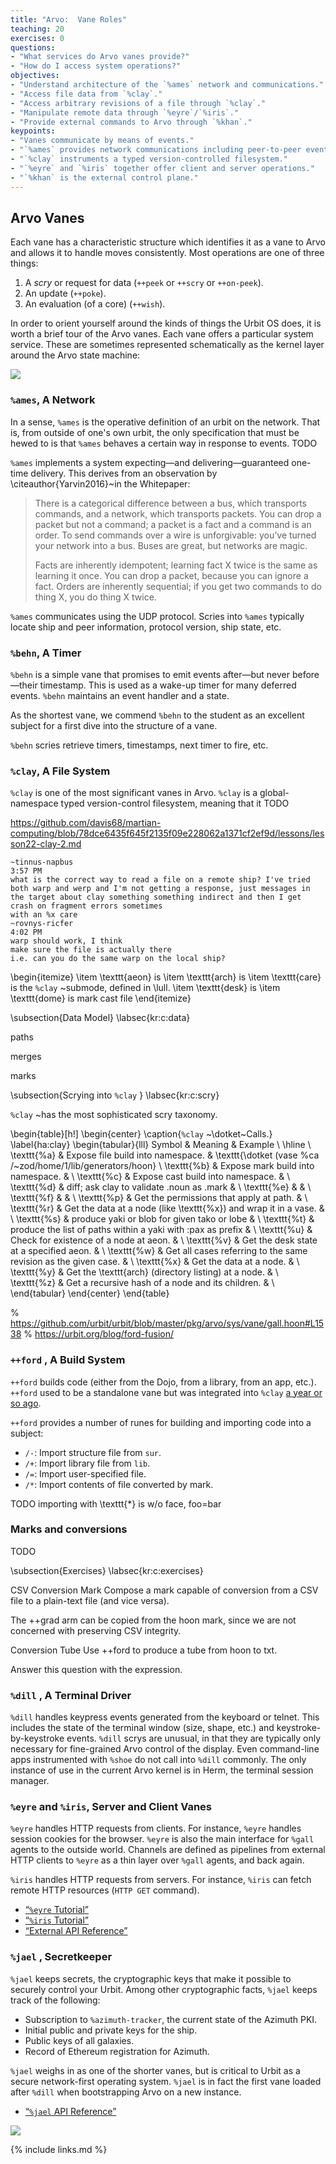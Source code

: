 ```yaml
---
title: "Arvo:  Vane Roles"
teaching: 20
exercises: 0
questions:
- "What services do Arvo vanes provide?"
- "How do I access system operations?"
objectives:
- "Understand architecture of the `%ames` network and communications."
- "Access file data from `%clay`."
- "Access arbitrary revisions of a file through `%clay`."
- "Manipulate remote data through `%eyre`/`%iris`."
- "Provide external commands to Arvo through `%khan`."
keypoints:
- "Vanes communicate by means of events."
- "`%ames` provides network communications including peer-to-peer events."
- "`%clay` instruments a typed version-controlled filesystem."
- "`%eyre` and `%iris` together offer client and server operations."
- "`%khan` is the external control plane."
---
```


##  Arvo Vanes

Each vane has a characteristic structure which identifies it as a vane to Arvo and allows it to handle moves consistently.  Most operations are one of three things:

1. A _scry_ or request for data (`++peek` or `++scry` or `++on-peek`).
2. An update (`++poke`).
3. An evaluation (of a core) (`++wish`).

In order to orient yourself around the kinds of things the Urbit OS does, it is worth a brief tour of the Arvo vanes.  Each vane offers a particular system service.  These are sometimes represented schematically as the kernel layer around the Arvo state machine:

![](https://media.urbit.org/site/understanding-urbit/technical-overview/technical-overview-kernel@2x.png)

### `%ames`, A Network

In a sense, `%ames` is the operative definition of an urbit on the network.  That is, from outside of one's own urbit, the only specification that must be hewed to is that `%ames` behaves a certain way in response to events. TODO

`%ames` implements a system expecting—and delivering—guaranteed one-time delivery.  This derives from an observation by \citeauthor{Yarvin2016}~in the Whitepaper:

> There is a categorical difference between a bus, which transports commands, and a network, which transports packets. You can drop a packet but not a command; a packet is a fact and a command is an order. To send commands over a wire is unforgivable: you’ve turned your network into a bus. Buses are great, but networks are magic.
>
> Facts are inherently idempotent; learning fact X twice is the same as learning it once. You can drop a packet, because you can ignore a fact. Orders are inherently sequential; if you get two commands to do thing X, you do thing X twice.

`%ames` communicates using the UDP protocol.  Scries into `%ames` typically locate ship and peer information, protocol version, ship state, etc.


### `%behn`, A Timer

`%behn` is a simple vane that promises to emit events after—but never before—their timestamp.  This is used as a wake-up timer for many deferred events.  `%behn` maintains an event handler and a state.

As the shortest vane, we commend `%behn` to the student as an excellent subject for a first dive into the structure of a vane.

`%behn` scries retrieve timers, timestamps, next timer to fire, etc.


### `%clay`, A File System

`%clay` is one of the most significant vanes in Arvo.  `%clay` is a global-namespace typed version-control filesystem, meaning that it TODO

https://github.com/davis68/martian-computing/blob/78dce6435f645f2135f09e228062a1371cf2ef9d/lessons/lesson22-clay-2.md

```
~tinnus-napbus
3:57 PM
what is the correct way to read a file on a remote ship? I've tried both warp and werp and I'm not getting a response, just messages in the target about clay something something indirect and then I get crash on fragment errors sometimes
with an %x care
~rovnys-ricfer
4:02 PM
warp should work, I think
make sure the file is actually there
i.e. can you do the same warp on the local ship?
```

\begin{itemize}
  \item  \texttt{aeon} is
  \item  \texttt{arch} is
  \item  \texttt{care} is the `%clay` ~submode, defined in \lull.
  \item  \texttt{desk} is
  \item  \texttt{dome} is
  mark cast file
\end{itemize}


\subsection{Data Model}
\labsec{kr:c:data}

paths

merges

marks

\subsection{Scrying into `%clay` }
\labsec{kr:c:scry}

`%clay` ~has the most sophisticated scry taxonomy.

\begin{table}[h!]
  \begin{center}
    \caption{`%clay` ~\dotket~Calls.}
    \label{ha:clay}
    \begin{tabular}{lll}
      Symbol & Meaning & Example \\
      \hline \\
      \texttt{\%a} & Expose file build into namespace. & \texttt{\dotket (vase \%ca /\~zod/home/1/lib/generators/hoon} \\
      \texttt{\%b} & Expose mark build into namespace. & \\
      \texttt{\%c} & Expose cast build into namespace. & \\
      \texttt{\%d} & diff; ask clay to validate .noun as .mark & \\
      \texttt{\%e} & & \\
      \texttt{\%f} & & \\
      \texttt{\%p} & Get the permissions that apply at path. & \\
      \texttt{\%r} & Get the data at a node (like \texttt{\%x}) and wrap it in a vase. & \\
      \texttt{\%s} & produce yaki or blob for given tako or lobe & \\
      \texttt{\%t} & produce the list of paths within a yaki with :pax as prefix & \\
      \texttt{\%u} & Check for existence of a node at aeon. & \\
      \texttt{\%v} & Get the desk state at a specified aeon. & \\
      \texttt{\%w} & Get all cases referring to the same revision as the given case. & \\
      \texttt{\%x} & Get the data at a node. & \\
      \texttt{\%y} & Get the \texttt{arch} (directory listing) at a node. & \\
      \texttt{\%z} & Get a recursive hash of a node and its children. & \\
    \end{tabular}
  \end{center}
\end{table}

% https://github.com/urbit/urbit/blob/master/pkg/arvo/sys/vane/gall.hoon#L1538
% https://urbit.org/blog/ford-fusion/


### `++ford` , A Build System

`++ford` builds code (either from the Dojo, from a library, from an app, etc.). `++ford` used to be a standalone vane but was integrated into `%clay` [a year or so ago](https://urbit.org/blog/ford-fusion/).

`++ford` provides a number of runes for building and importing code into a subject:

- `/-`:  Import structure file from `sur`.
- `/+`:  Import library file from `lib`.
- `/=`:  Import user-specified file.
- `/*`:  Import contents of file converted by mark.

TODO importing with \texttt{*} is w/o face, foo=bar

### Marks and conversions

TODO

\subsection{Exercises}
\labsec{kr:c:exercises}

CSV Conversion Mark
Compose a mark capable of conversion from a CSV file to a plain-text file (and vice versa).

The ++grad arm can be copied from the hoon mark, since we are not concerned with preserving CSV integrity.

Conversion Tube
Use ++ford to produce a tube from hoon to txt.

Answer this question with the expression.


### `%dill` , A Terminal Driver

`%dill` handles keypress events generated from the keyboard or telnet.  This includes the state of the terminal window (size, shape, etc.) and keystroke-by-keystroke events.  `%dill` scrys are unusual, in that they are typically only necessary for fine-grained Arvo control of the display.  Even command-line apps instrumented with `%shoe` do not call into `%dill` commonly.  The only instance of use in the current Arvo kernel is in Herm, the terminal session manager.


### `%eyre` and `%iris`, Server and Client Vanes

`%eyre` handles HTTP requests from clients.  For instance, `%eyre` handles session cookies for the browser.  `%eyre` is also the main interface for `%gall` agents to the outside world.  Channels are defined as pipelines from external HTTP clients to `%eyre` as a thin layer over `%gall` agents, and back again.

`%iris` handles HTTP requests from servers.  For instance, `%iris` can fetch remote HTTP resources (`HTTP GET` command).

- [“`%eyre` Tutorial”](https://urbit.org/docs/arvo/eyre/eyre)
- [“`%iris` Tutorial”](https://urbit.org/docs/arvo/iris/iris)
- [“External API Reference”](https://urbit.org/docs/arvo/eyre/external-api-ref)


### `%jael` , Secretkeeper

`%jael` keeps secrets, the cryptographic keys that make it possible to securely control your Urbit.  Among other cryptographic facts, `%jael` keeps track of the following:

- Subscription to `%azimuth-tracker`, the current state of the Azimuth PKI.
- Initial public and private keys for the ship.
- Public keys of all galaxies.
- Record of Ethereum registration for Azimuth.

`%jael` weighs in as one of the shorter vanes, but is critical to Urbit as a secure network-first operating system.  `%jael` is in fact the first vane loaded after `%dill` when bootstrapping Arvo on a new instance.

- [“`%jael` API Reference”](https://urbit.org/docs/arvo/jael/jael-api/)

![](https://miro.medium.com/max/1838/1*GW2fC3gQxz97B45EFkNA6Q.png)

{% include links.md %}
